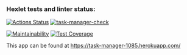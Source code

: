 ### Hexlet tests and linter status:
[![Actions Status](https://github.com/RamiGaggi/python-project-lvl4/workflows/hexlet-check/badge.svg)](https://github.com/RamiGaggi/python-project-lvl4/actions)
[![task-manager-check](https://github.com/RamiGaggi/python-project-lvl4/actions/workflows/task-manager-check.yml/badge.svg)](https://github.com/RamiGaggi/python-project-lvl4/actions/workflows/task-manager-check.yml)

[![Maintainability](https://api.codeclimate.com/v1/badges/6693f32bb699eefcafd1/maintainability)](https://codeclimate.com/github/RamiGaggi/python-project-lvl4/maintainability)
[![Test Coverage](https://api.codeclimate.com/v1/badges/6693f32bb699eefcafd1/test_coverage)](https://codeclimate.com/github/RamiGaggi/python-project-lvl4/test_coverage)


This app can be found at https://task-manager-1085.herokuapp.com/
